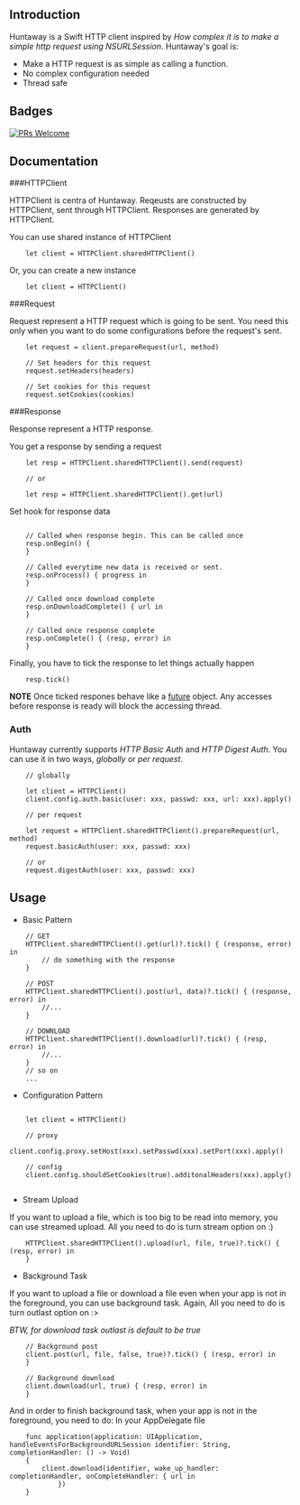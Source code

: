 ## Introduction

Huntaway is a Swift HTTP client inspired by *How complex it is to make a simple http request using NSURLSession*.
Huntaway's goal is: 
- Make a HTTP request is as simple as calling a function.
- No complex configuration needed
- Thread safe

## Badges
[![PRs Welcome](https://img.shields.io/badge/prs-welcome-brightgreen.svg?style=flat-square)](http://makeapullrequest.com)

## Documentation

###HTTPClient

HTTPClient is centra of Huntaway. Reqeusts are constructed by HTTPClient, sent through HTTPClient. Responses are
generated by HTTPClient.

You can use shared instance of HTTPClient
```
    let client = HTTPClient.sharedHTTPClient()
```

Or, you can create a new instance
```
    let client = HTTPClient()
```

###Request

Request represent a HTTP request which is going to be sent. You need this only when you want to do some configurations
before the request's sent.

```
    let request = client.prepareRequest(url, method)

    // Set headers for this request
    request.setHeaders(headers)

    // Set cookies for this request
    request.setCookies(cookies)

```

###Response

Response represent a HTTP response.

You get a response by sending a request
```
    let resp = HTTPClient.sharedHTTPClient().send(request)

    // or

    let resp = HTTPClient.sharedHTTPClient().get(url)
```

Set hook for response data
```

    // Called when response begin. This can be called once
    resp.onBegin() {
    }
    
    // Called everytime new data is received or sent. 
    resp.onProcess() { progress in
    }

    // Called once download complete
    resp.onDownloadComplete() { url in 
    }

    // Called once response complete
    resp.onComplete() { (resp, error) in
    }

```

Finally, you have to tick the response to let things actually happen
```
    resp.tick()
```

**NOTE** Once ticked respones behave like a [future](https://en.wikipedia.org/wiki/Futures_and_promises) object. Any
accesses before response is ready will block the accessing thread.

### Auth

Huntaway currently supports *HTTP Basic Auth* and *HTTP Digest Auth*. You can use it in two ways, *globally* or *per request*.
```
    // globally

    let client = HTTPClient()
    client.config.auth.basic(user: xxx, passwd: xxx, url: xxx).apply()

    // per request

    let request = HTTPClient.sharedHTTPClient().prepareRequest(url, method)
    request.basicAuth(user: xxx, passwd: xxx)

    // or
    request.digestAuth(user: xxx, passwd: xxx)
```

## Usage

- Basic Pattern
```
    // GET
    HTTPClient.sharedHTTPClient().get(url)?.tick() { (response, error) in
        // do something with the response
    }

    // POST
    HTTPClient.sharedHTTPClient().post(url, data)?.tick() { (response, error) in
        //...
    }

    // DOWNLOAD
    HTTPClient.sharedHTTPClient().download(url)?.tick() { (resp, error) in
        //...
    }
    // so on
    ...
```

- Configuration Pattern

```

    let client = HTTPClient()
    
    // proxy
    client.config.proxy.setHost(xxx).setPasswd(xxx).setPort(xxx).apply()
    
    // config
    client.config.shouldSetCookies(true).additonalHeaders(xxx).apply()
    
```

- Stream Upload

If you want to upload a file, which is too big to be read into memory, you can use streamed upload.
All you need to do is turn stream option on :)

```
    HTTPClient.sharedHTTPClient().upload(url, file, true)?.tick() { (resp, error) in
    }

```

- Background Task

If you want to upload a file or download a file even when your app is not in the foreground, you can use background task.
Again, All you need to do is turn outlast option on :>

*BTW, for download task outlast is default to be true*

```
    // Background post
    client.post(url, file, false, true)?.tick() { (resp, error) in
    }

    // Background download
    client.download(url, true) { (resp, error) in
    }
```

And in order to finish background task, when your app is not in the foreground, you need to do:
In your AppDelegate file

```
    func application(application: UIApplication, handleEventsForBackgroundURLSession identifier: String, completionHandler: () -> Void) 
    {
        client.download(identifier, wake_up_handler: completionHandler, onCompleteHandler: { url in
            })
    }
```
